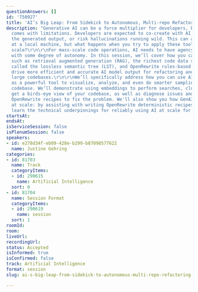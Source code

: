 ```yaml
---
questionAnswers: []
id: '750927'
title: 'AI’s Big Leap: From Sidekick to Autonomous, Multi-repo Refactoring Powerhouse'
description: "Generative AI can be a force multiplier for developers, but it also
  comes with limitations. Developers are expected to co-create with AI, and check
  the generated output, or risk hallucinations running wild. This can aid development
  at a local machine, but what happens when you try to apply these tools on a massive
  scale?\r\n\r\nFor mass-scale code operations, AI needs to have agency, able to operate
  with some degree of autonomy. In this session, we’ll cover how you can use use techniques
  such as retrieval augmented generation (RAG), the richest code data source for Java
  called the lossless semantic tree (LST), and OpenRewrite rules-based recipes to
  drive more efficient and accurate AI model output for refactoring and analyzing
  large codebases.\r\n\r\nWe’ll specifically address how you can use AI embeddings
  as a powerful tool to visualize, analyze, and even do smarter sampling for your
  codebase. We’ll demonstrate using embeddings to perform searches, cluster data,
  get a birds-eye view of your codebase, as well as diagnose issues and recommend
  OpenRewrite recipes to fix the problem. We'll also show you how GenAI can be helpful
  at scale: by assisting with writing OpenRewrite deterministic recipes.\r\n\r\nCome
  learn the technical underpinnings for reliably using AI at scale for code modernization."
startsAt:
endsAt:
isServiceSession: false
isPlenumSession: false
speakers:
- id: e278d34f-eb09-428e-b299-b87098577622
  name: Justine Gehring
categories:
- id: 81703
  name: Track
  categoryItems:
  - id: 290615
    name: Artificial Intelligence
  sort: 0
- id: 81704
  name: Session Format
  categoryItems:
  - id: 290619
    name: session
  sort: 1
roomId:
room:
liveUrl:
recordingUrl:
status: Accepted
isInformed: true
isConfirmed: false
track: Artificial Intelligence
format: session
slug: ai-s-big-leap-from-sidekick-to-autonomous-multi-repo-refactoring-powerhouse

---
```

